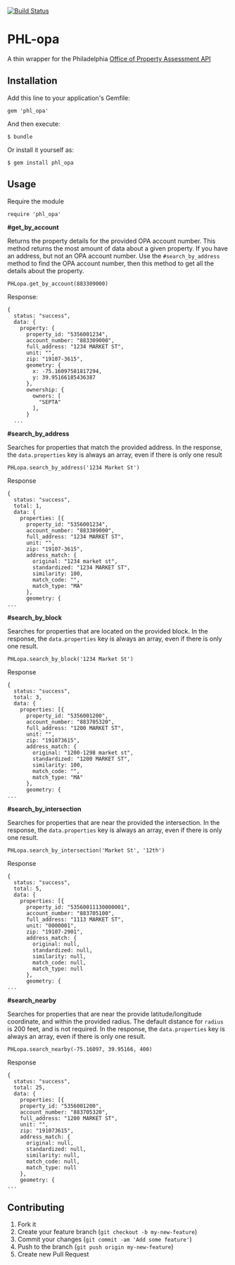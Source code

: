 [![Build Status](https://secure.travis-ci.org/caseypt/phl-opa.png?branch=master)](https://travis-ci.org/caseypt/phl-opa)

# PHL-opa

A thin wrapper for the Philadelphia [Office of Property Assessment API](http://phlapi.com/opaapi.html)

## Installation

Add this line to your application's Gemfile:

    gem 'phl_opa'

And then execute:

    $ bundle

Or install it yourself as:

    $ gem install phl_opa

## Usage

Require the module

    require 'phl_opa'

**#get_by_account**

Returns the property details for the provided OPA account number. This method returns the most amount of data about a given property. If you have an address, but not an OPA account number. Use the `#search_by_address` method to find the OPA account number, then this method to get all the details about the property.

    PHLopa.get_by_account(883309000)

Response:

    {
      status: "success",
      data: {
        property: {
          property_id: "5356001234",
          account_number: "883309000",
          full_address: "1234 MARKET ST",
          unit: "",
          zip: "19107-3615",
          geometry: {
            x: -75.16097581817294,
            y: 39.95166185436387
          },
          ownership: {
            owners: [
              "SEPTA"
            ],
          }
      ...

**#search_by_address**

Searches for properties that match the provided address. In the response, the `data.properties` key is always an array, even if there is only one result

    PHLopa.search_by_address('1234 Market St')

Response

    {
      status: "success",
      total: 1,
      data: {
        properties: [{
          property_id: "5356001234",
          account_number: "883309000",
          full_address: "1234 MARKET ST",
          unit: "",
          zip: "19107-3615",
          address_match: {
            original: "1234 market st",
            standardized: "1234 MARKET ST",
            similarity: 100,
            match_code: "",
            match_type: "MA"
          },
          geometry: {
    ...

**#search_by_block**

Searches for properties that are located on the provided block. In the response, the `data.properties` key is always an array, even if there is only one result.

    PHLopa.search_by_block('1234 Market St')

Response

    {
      status: "success",
      total: 3,
      data: {
        properties: [{
          property_id: "5356001200",
          account_number: "883705320",
          full_address: "1200 MARKET ST",
          unit: "",
          zip: "191073615",
          address_match: {
            original: "1200-1298 market st",
            standardized: "1200 MARKET ST",
            similarity: 100,
            match_code: "",
            match_type: "MA"
          },
          geometry: {
    ...

**#search_by_intersection**

Searches for properties that are near the provided the intersection. In the response, the `data.properties` key is always an array, even if there is only one result.

    PHLopa.search_by_intersection('Market St', '12th')

Response

    {
      status: "success",
      total: 5,
      data: {
        properties: [{
          property_id: "53560011130000001",
          account_number: "883705100",
          full_address: "1113 MARKET ST",
          unit: "0000001",
          zip: "19107-2901",
          address_match: {
            original: null,
            standardized: null,
            similarity: null,
            match_code: null,
            match_type: null
          },
          geometry: {
    ...

**#search_nearby**

Searches for properties that are near the provide latitude/longitude coordinate, and within the provided radius. The default distance for `radius` is 200 feet, and is not required. In the response, the `data.properties` key is always an array, even if there is only one result.

    PHLopa.search_nearby(-75.16097, 39.95166, 400)

Response

    {
      status: "success",
      total: 25,
      data: {
        properties: [{
        property_id: "5356001200",
        account_number: "883705320",
        full_address: "1200 MARKET ST",
        unit: "",
        zip: "191073615",
        address_match: {
          original: null,
          standardized: null,
          similarity: null,
          match_code: null,
          match_type: null
        },
        geometry: {
    ...

## Contributing

1. Fork it
2. Create your feature branch (`git checkout -b my-new-feature`)
3. Commit your changes (`git commit -am 'Add some feature'`)
4. Push to the branch (`git push origin my-new-feature`)
5. Create new Pull Request
